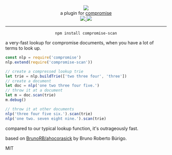 <div align="center">
  <img src="https://cloud.githubusercontent.com/assets/399657/23590290/ede73772-01aa-11e7-8915-181ef21027bc.png" />

  <div>a plugin for <a href="https://github.com/spencermountain/compromise/">compromise</a></div>
  
  <!-- npm version -->
  <a href="https://npmjs.org/package/compromise-scan">
    <img src="https://img.shields.io/npm/v/compromise-scan.svg?style=flat-square" />
  </a>
  
  <!-- file size -->
  <a href="https://unpkg.com/compromise-scan/builds/compromise-scan.min.js">
    <img src="https://badge-size.herokuapp.com/spencermountain/compromise/master/plugins/scan/builds/compromise-scan.min.js" />
  </a>
   <hr/>
</div>

<div align="center">
  <code>npm install compromise-scan</code>
</div>

a very-fast lookup for compromise documents, when you have a lot of terms to look up.

```js
const nlp = require('compromise')
nlp.extend(require('compromise-scan'))

// create a compressed lookup trie
let trie = nlp.buildTrie(['two three four', 'three'])
// create a document
let doc = nlp('one two three four five.')
// throw it at a document
let m = doc.scan(trie)
m.debug()

// throw it at other documents
nlp('three four five six.').scan(trie)
nlp('one two. seven eight nine.').scan(trie)
```

compared to our typical lookup function, it's outrageously fast.

based on [BrunoRB/ahocorasick](https://github.com/BrunoRB/ahocorasick) by Bruno Roberto Búrigo.

MIT
